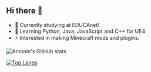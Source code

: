 ## Hi there 👋

- 🔭 Currently studying at EDUCAnet!
- 🌱 Learning Python, Java, JavaScript and C++ for UE4
- ⚡ Interested in making Minecraft mods and plugins.

![Antonín's GitHub stats](https://github-readme-stats.vercel.app/api?username=antoninvondrovic&count_private=true&show_icons=true&theme=radical&hide=prs)

[![Top Langs](https://github-readme-stats.vercel.app/api/top-langs/?username=antoninvondrovic&layout=compact&theme=radical)](https://github.com/anuraghazra/github-readme-stats)

